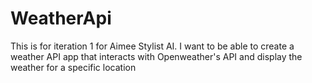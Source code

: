 # WeatherApi
This is for iteration 1 for Aimee Stylist AI. I want to be able to create a weather API app that interacts with Openweather's API and display the weather for a specific location
